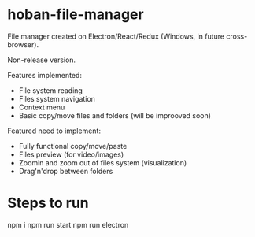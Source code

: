 # hoban-file-manager
File manager created on Electron/React/Redux (Windows, in future cross-browser).

Non-release version.

Features implemented:
- File system reading
- Files system navigation
- Context menu
- Basic copy/move files and folders (will be improoved soon)

Featured need to implement:
- Fully functional copy/move/paste
- Files preview (for video/images)
- Zoomin and zoom out of files system (visualization)
- Drag'n'drop between folders

# Steps to run
npm i
npm run start
npm run electron
